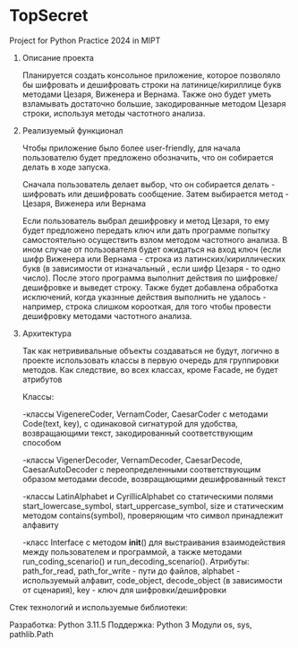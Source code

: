 # TopSecret
Project for Python Practice 2024 in MIPT

1) Описание проекта
   
      Планируется создать консольное приложение, которое позволяло бы шифровать и дешифровать строки на латинице/кириллице букв методами Цезаря, Виженера и Вернама. Также оно будет уметь взламывать достаточно большие, закодированные
      методом Цезаря строки, используя методы частотного анализа.

2) Реализуемый функционал
   
      Чтобы приложение было более user-friendly, для начала пользователю будет предложено обозначить, что он собирается делать в ходе запуска.
   
      Сначала пользователь делает выбор, что он собирается делать - шифровать или дешифровать сообщение. Затем выбирается метод - Цезаря, Виженера или Вернама
   
      Если пользователь выбрал дешифровку и метод Цезаря, то ему будет предложено передать ключ или дать программе попытку самостоятельно осуществить взлом
      методом частотного анализа. В ином случае от пользователя будет ожидаться на вход ключ (если шифр Виженера или Вернама - строка из латинских/кириллических букв (в зависимости от изначальный , если шифр
      Цезаря - то одно число). После этого программа выполнит действия по шифровке/дешифровке и выведет строку. Также будет добавлена обработка исключений, когда
      указнные действия выполнить не удалось - например, строка слишком корооткая, для того чтобы провести дешифровку методами частотного анализа.

3) Архитектура
   
      Так как нетрививальные объекты создаваться не будут, логично в проекте использовать классы в первую очередь для группировки методов.
   Как следствие, во всех классах, кроме Facade, не будет атрибутов
   
      Классы:
   
      -классы VigenereCoder, VernamCoder, CaesarCoder с методами Code(text, key), с одинаковой сигнатурой для удобства,
           возвращающими текст, закодированный соответствующим способом
   
      -классы VigenerDecoder, VernamDecoder, CaesarDecode, CaesarAutoDecoder с переопределенными
          соответствующим образом методами decode, возвращающими дешифрованный текст
   
      -классы LatinAlphabet и CyrillicAlphabet со статическими полями start_lowercase_symbol, start_uppercase_symbol, size и статическим методом contains(symbol), проверяющим что символ принадлежит алфавиту
   
      -класс Interface с методом __init__() для выстраивания взаимодействия между пользователем и программой, а также методами run_coding_scenario() и run_decoding_scenario(). Атрибуты: path_for_read, path_for_write - пути до файлов, alphabet - используемый алфавит, code_object, decode_object (в зависимости от сценария), key - ключ для шифровки/дешифровки


Стек технологий и используемые библиотеки:

Разработка: Python 3.11.5
Поддержка: Python 3
Модули os, sys, pathlib.Path



